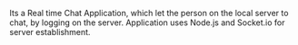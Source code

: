 Its a Real time Chat Application, which let the person on the local server to chat, by logging on the server.
Application uses Node.js and Socket.io for server establishment.
